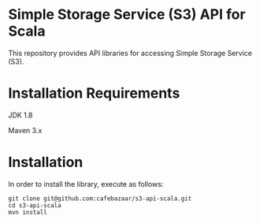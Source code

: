 # Simple Storage Service (S3) API for Scala
This repository provides API libraries for accessing Simple Storage Service (S3). 

# Installation Requirements
JDK 1.8

Maven 3.x

# Installation
In order to install the library, execute as follows:

```
git clone git@github.com:cafebazaar/s3-api-scala.git
cd s3-api-scala
mvn install
```
